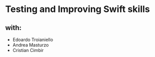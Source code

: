 # Testing and Improving Swift skills

## with:
* Edoardo Troianiello
* Andrea Masturzo
* Cristian Cimbir
